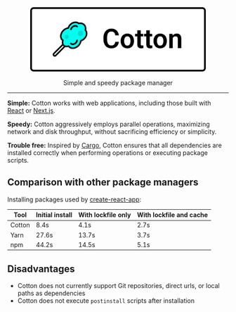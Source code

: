 <div align="center">
	<img width="400" src="logo.svg">
</div>

<p align="center">
  Simple and speedy package manager
</p>

---

**Simple:** Cotton works with web applications, including those built with [React](https://reactjs.org/) or [Next.js](https://nextjs.org/).

**Speedy:** Cotton aggressively employs parallel operations, maximizing network and disk throughput, without sacrificing efficiency or simplicity.

**Trouble free:** Inspired by [Cargo](https://crates.io/), Cotton ensures that all dependencies are installed correctly when performing operations or executing package scripts.

## Comparison with other package managers

Installing packages used by [create-react-app](https://create-react-app.dev/):

| Tool | Initial install | With lockfile only | With lockfile and cache |
| --- | --- | --- | --- |
| Cotton | 8.4s | 4.1s | 2.7s |
| Yarn | 27.6s | 13.7s | 3.7s |
| npm | 44.2s | 14.5s | 5.1s |

## Disadvantages

* Cotton does not currently support Git repositories, direct urls, or local paths as dependencies
* Cotton does not execute `postinstall` scripts after installation